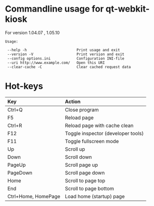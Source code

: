 # Commandline usage for qt-webkit-kiosk #

For version 1.04.07 , 1.05.10

```
Usage: 

 --help -h                       Print usage and exit
 --version -V                    Print version and exit
 --config options.ini            Configuration INI-file
 --uri http://www.example.com/   Open this URI
 --clear-cache -C                Clear cached request data
```

# Hot-keys #

| **Key** | **Action** |
|:--------|:-----------|
| Ctrl+Q  | Close program |
| F5      | Reload page |
| Ctrl+R  | Reload page with cache clean |
| F12     | Toggle inspector (developer tools) |
| F11     | Toggle fullscreen mode |
| Up      | Scroll up  |
| Down    | Scroll down |
| PageUp  | Scroll page up |
| PageDown | Scroll page down |
| Home    | Scroll to page top |
| End     | Scroll to page bottom |
| Ctrl+Home, HomePage | Load home (startup) page |